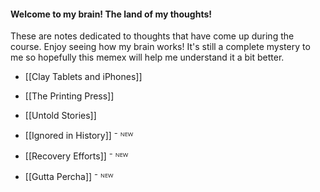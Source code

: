 #### Welcome to my brain! The land of my thoughts!

These are notes dedicated to thoughts that have come up during the course. Enjoy seeing how my brain works! It's still a complete mystery to me so hopefully this memex will help me understand it a bit better.

- [[Clay Tablets and iPhones]]

- [[The Printing Press]]

- [[Untold Stories]]

- [[Ignored in History]] ⁻ ᴺᴱᵂ

- [[Recovery Efforts]] ⁻ ᴺᴱᵂ

- [[Gutta Percha]] ⁻ ᴺᴱᵂ
